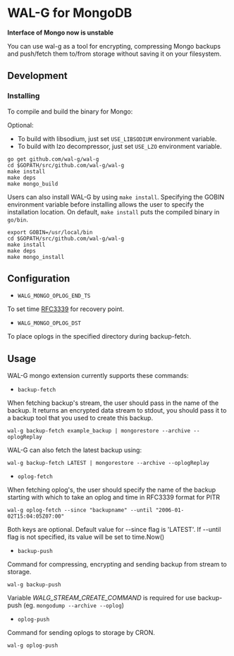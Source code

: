 # WAL-G for MongoDB

**Interface of Mongo now is unstable**

You can use wal-g as a tool for encrypting, compressing Mongo backups and push/fetch them to/from storage without saving it on your filesystem.

## Development

### Installing
To compile and build the binary for Mongo:

Optional:

- To build with libsodium, just set `USE_LIBSODIUM` environment variable.
- To build with lzo decompressor, just set `USE_LZO` environment variable.
```
go get github.com/wal-g/wal-g
cd $GOPATH/src/github.com/wal-g/wal-g
make install
make deps
make mongo_build
```
Users can also install WAL-G by using `make install`. Specifying the GOBIN environment variable before installing allows the user to specify the installation location. On default, `make install` puts the compiled binary in `go/bin`.
```
export GOBIN=/usr/local/bin
cd $GOPATH/src/github.com/wal-g/wal-g
make install
make deps
make mongo_install
```

## Configuration

* `WALG_MONGO_OPLOG_END_TS`

To set time [RFC3339](https://www.ietf.org/rfc/rfc3339.txt) for recovery point.

* `WALG_MONGO_OPLOG_DST`

To place oplogs in the specified directory during backup-fetch.

## Usage

WAL-G mongo extension currently supports these commands:

* ``backup-fetch``

When fetching backup's stream, the user should pass in the name of the backup. It returns an encrypted data stream to stdout, you should pass it to a backup tool that you used to create this backup.
```
wal-g backup-fetch example_backup | mongorestore --archive --oplogReplay
```
WAL-G can also fetch the latest backup using:

```
wal-g backup-fetch LATEST | mongorestore --archive --oplogReplay
```


* ``oplog-fetch``

When fetching oplog's, the user should specify the name of the backup starting with which to take an oplog and time in RFC3339 format for PITR
```
wal-g oplog-fetch --since "backupname" --until "2006-01-02T15:04:05Z07:00"
```

Both keys are optional. Default value for --since flag is 'LATEST'. If --until flag is not specified, its value will be set to time.Now()

* ``backup-push``

Command for compressing, encrypting and sending backup from stream to storage.

```
wal-g backup-push
```

Variable _WALG_STREAM_CREATE_COMMAND_ is required for use backup-push 
(eg. ```mongodump --archive --oplog```)

* ``oplog-push``

Command for sending oplogs to storage by CRON.

```
wal-g oplog-push
```
